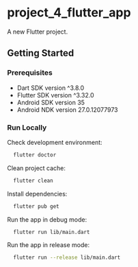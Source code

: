 # project_4_flutter_app

A new Flutter project.

## Getting Started

### Prerequisites

- Dart SDK version ^3.8.0
- Flutter SDK version ^3.32.0
- Android SDK version 35
- Android NDK version 27.0.12077973

### Run Locally

Check development environment:

```bash
  flutter doctor
```

Clean project cache:

```bash
  flutter clean
```

Install dependencies:

```bash
  flutter pub get
```

Run the app in debug mode:

```bash
  flutter run lib/main.dart
```

Run the app in release mode:

```bash
  flutter run --release lib/main.dart
```



